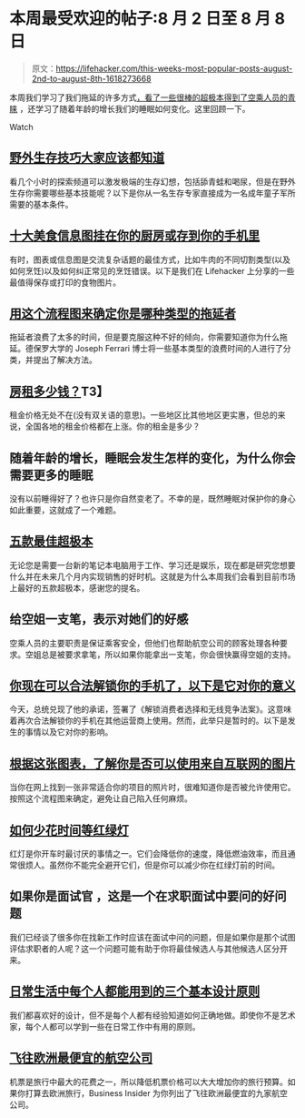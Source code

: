 # 本周最受欢迎的帖子:8 月 2 日至 8 月 8 日

> 原文：<https://lifehacker.com/this-weeks-most-popular-posts-august-2nd-to-august-8th-1618273668>

本周我们学习了我们拖延的许多方式[，看了一些很棒的超极本](https://lifehacker.com/use-this-flowchart-to-identify-what-type-of-procrastina-1615614759)[得到了空乘人员的青睐](http://lifehacker.com/get-on-a-flight-attendant-s-good-side-by-giving-them-a-1614157054) ，还学习了随着年龄的增长我们的睡眠如何变化。这里回顾一下。

Watch

## [野外生存技巧大家应该都知道](http://lifehacker.com/the-wilderness-survival-skills-everyone-should-know-5881604)

看几个小时的探索频道可以激发极端的生存幻想，包括舔青蛙和喝尿，但是在野外生存你需要哪些基本技能呢？以下是你从一名生存专家直接成为一名成年童子军所需要的基本条件。

## [十大美食信息图挂在你的厨房或存到你的手机里](http://lifehacker.com/top-10-food-infographics-to-hang-in-your-kitchen-or-sav-1614605265)

有时，图表或信息图是交流复杂话题的最佳方式，比如牛肉的不同切割类型(以及如何烹饪)以及如何纠正常见的烹饪错误。以下是我们在 Lifehacker 上分享的一些最值得保存或打印的食物图片。

## [用这个流程图来确定你是哪种类型的拖延者](http://lifehacker.com/use-this-flowchart-to-identify-what-type-of-procrastina-1615614759)

拖延者浪费了太多的时间，但是要克服这种不好的倾向，你需要知道你为什么拖延。德保罗大学的 Joseph Ferrari 博士将一些基本类型的浪费时间的人进行了分类，并提出了解决方法。

## [房租多少钱？](http://lifehacker.com/how-much-do-you-pay-for-rent-1617581747)T3】

租金价格无处不在(没有双关语的意思)。一些地区比其他地区更实惠，但总的来说，全国各地的租金价格都在上涨。你的租金是多少？

## 随着年龄的增长，睡眠会发生怎样的变化，为什么你会需要更多的睡眠

没有以前睡得好了？也许只是你自然变老了。不幸的是，既然睡眠对保护你的身心如此重要，这就成了一个难题。

## [五款最佳超极本](http://lifehacker.com/five-best-ultrabooks-1615183263)

无论您是需要一台新的笔记本电脑用于工作、学习还是娱乐，现在都是研究您想要什么并在未来几个月内实现销售的好时机。这就是为什么本周我们会看到目前市场上最好的五款超极本，感谢您的提名。

## 给空姐一支笔，表示对她们的好感

空乘人员的主要职责是保证乘客安全，但他们也帮助航空公司的顾客处理各种要求。空姐总是被要求拿笔，所以如果你能拿出一支笔，你会很快赢得空姐的支持。

## [你现在可以合法解锁你的手机了，以下是它对你的意义](http://lifehacker.com/you-can-now-legally-unlock-your-cellphone-heres-what-i-1614787933)

今天，总统兑现了他的承诺，签署了《解锁消费者选择和无线竞争法案》。这意味着再次合法解锁你的手机在其他运营商上使用。然而，此举只是暂时的。以下是发生的事情以及它对你的影响。

## [根据这张图表，了解你是否可以使用来自互联网的图片](http://lifehacker.com/follow-this-chart-to-know-if-you-can-use-an-image-from-1615584870)

当你在网上找到一张非常适合你的项目的照片时，很难知道你是否被允许使用它。按照这个流程图来确定，避免让自己陷入任何麻烦。

## [如何少花时间等红绿灯](http://lifehacker.com/how-to-spend-less-time-waiting-at-traffic-lights-1616974405)

红灯是你开车时最讨厌的事情之一。它们会降低你的速度，降低燃油效率，而且通常很烦人。虽然你不能完全避开它们，但是你可以减少你在红绿灯前的时间。

## 如果你是面试官 ，这是一个在求职面试中要问的好问题

我们已经谈了很多你在找新工作时应该在面试中问的问题，但是如果你是那个试图评估求职者的人呢？这一个问题可能有助于你将最佳候选人与其他候选人区分开来。

## [日常生活中每个人都能用到的三个基本设计原则](http://lifehacker.com/three-basic-design-principles-everyone-can-use-in-every-1616278215)

我们都喜欢好的设计，但不是每个人都有经验知道如何正确地做。即使你不是艺术家，每个人都可以学到一些在日常工作中有用的原则。

## [飞往欧洲最便宜的航空公司](http://wayfarer.lifehacker.com/the-cheapest-airlines-for-flying-to-europe-1613915851)

机票是旅行中最大的花费之一，所以降低机票价格可以大大增加你的旅行预算。如果你打算去欧洲旅行，Business Insider 为你列出了飞往欧洲最便宜的九家航空公司。